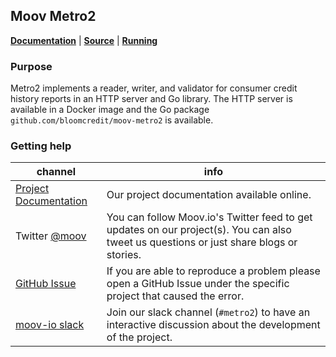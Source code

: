 ## Moov Metro2

**[Documentation](https://moov-io.github.io/metro2)** | **[Source](https://github.com/bloomcredit/moov-metro2)** | **[Running](https://github.com/bloomcredit/moov-metro2#usage)**

### Purpose

Metro2 implements a reader, writer, and validator for consumer credit history reports in an HTTP server and Go library. The HTTP server is available in a Docker image and the Go package `github.com/bloomcredit/moov-metro2` is available.

### Getting help

channel | info
------- | -------
[Project Documentation](https://moov-io.github.io/metro2/) | Our project documentation available online.
Twitter [@moov](https://twitter.com/moov)	| You can follow Moov.io's Twitter feed to get updates on our project(s). You can also tweet us questions or just share blogs or stories.
[GitHub Issue](https://github.com/bloomcredit/moov-metro2/issues) | If you are able to reproduce a problem please open a GitHub Issue under the specific project that caused the error.
[moov-io slack](https://slack.moov.io/) | Join our slack channel (`#metro2`) to have an interactive discussion about the development of the project.

